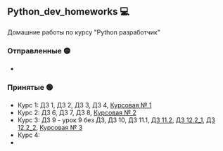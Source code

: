 ## Python_dev_homeworks :computer:
Домашние работы по курсу "Python разработчик"

### Отправленные :yellow_circle:
-

### Принятые :green_circle:
- Курс 1: ДЗ 1, ДЗ 2, ДЗ 3, ДЗ 4, [Курсовая № 1](https://github.com/MarinaAlPu/Python_dev_homeworks/tree/main/Course_1)
- Курс 2: ДЗ 6, ДЗ 7, ДЗ 8, [Курсовая № 2](https://github.com/MarinaAlPu/Python_dev_homeworks/tree/main/Course_2)
- Курс 3: ДЗ 9 - урок 9 без ДЗ, ДЗ 10, ДЗ 11.1, [ДЗ 11.2](https://github.com/MarinaAlPu/homework_11.2/commits/main), [ДЗ 12.2_1](https://github.com/MarinaAlPu/hw12_pytest), [ДЗ 12.2_2](https://github.com/MarinaAlPu/hw12_unittest), [Курсовая № 3](https://github.com/MarinaAlPu/course_work_3)
- Курс 4: 
- 
